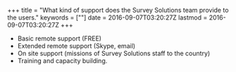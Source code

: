 +++
title = "What kind of support does the Survey Solutions team provide to the users."
keywords = [""]
date = 2016-09-07T03:20:27Z
lastmod = 2016-09-07T03:20:27Z
+++

-   Basic remote support (FREE)
-   Extended remote support (Skype, email)
-   On site support (missions of Survey Solutions staff to the country)
-   Training and capacity building.
